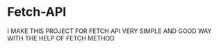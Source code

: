 # Fetch-API
I MAKE THIS PROJECT FOR FETCH API VERY SIMPLE AND GOOD WAY WITH THE HELP OF FETCH METHOD
